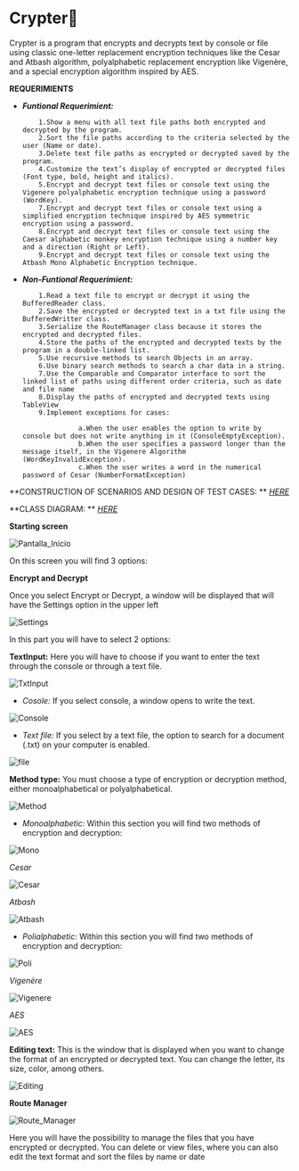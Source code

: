# Crypter🔐
Crypter is a program that encrypts and decrypts text by console or file using classic one-letter replacement encryption techniques like the Cesar and Atbash algorithm, polyalphabetic replacement encryption like Vigenère, and a special encryption algorithm inspired by AES.

**REQUERIMIENTS**

- _**Funtional Requerimient:**_

          1.Show a menu with all text file paths both encrypted and decrypted by the program.
          2.Sort the file paths according to the criteria selected by the user (Name or date).
          3.Delete text file paths as encrypted or decrypted saved by the program.
          4.Customize the text’s display of encrypted or decrypted files (Font type, bold, height and italics).
          5.Encrypt and decrypt text files or console text using the Vigenere polyalphabetic encryption technique using a password (WordKey).
          7.Encrypt and decrypt text files or console text using a simplified encryption technique inspired by AES symmetric encryption using a password.
          8.Encrypt and decrypt text files or console text using the Caesar alphabetic monkey encryption technique using a number key and a direction (Right or Left).
          9.Encrypt and decrypt text files or console text using the Atbash Mono Alphabetic Encryption technique.

- _**Non-Funtional Requerimient:**_

          1.Read a text file to encrypt or decrypt it using the BufferedReader class.
          2.Save the encrypted or decrypted text in a txt file using the BufferedWritter class.
          3.Serialize the RouteManager class because it stores the encrypted and decrypted files.
          4.Store the paths of the encrypted and decrypted texts by the program in a double-linked list.
          5.Use recursive methods to search Objects in an array.
          6.Use binary search methods to search a char data in a string.
          7.Use the Comparable and Comparator interface to sort the linked list of paths using different order criteria, such as date and file name
          8.Display the paths of encrypted and decrypted texts using TableView
          9.Implement exceptions for cases:
          
                    a.When the user enables the option to write by console but does not write anything in it (ConsoleEmptyException).
                    b.When the user specifies a password longer than the message itself, in the Vigenere Algorithm (WordKeyInvalidException).
                    c.When the user writes a word in the numerical password of Cesar (NumberFormatException)

**CONSTRUCTION OF SCENARIOS AND DESIGN OF TEST CASES: ** _[HERE]()_

**CLASS DIAGRAM: ** _[HERE]()_



**Starting screen**

![Pantalla_Inicio](https://github.com/ValeArias07/Crypter-/blob/master/src/images/Pantalla_Inicio.PNG)

On this screen you will find 3 options:

**Encrypt and Decrypt**

Once you select Encrypt or Decrypt, a window will be displayed that will have the Settings option in the upper left

![Settings](https://github.com/ValeArias07/Crypter-/blob/master/src/images/Setting_Encrypt.png)

In this part you will have to select 2 options:

**TextInput:** Here you will have to choose if you want to enter the text through the console or through a text file.

![TxtInput](https://github.com/ValeArias07/Crypter-/blob/master/src/images/Setting_TxtInput.png)

- _Cosole:_ If you select console, a window opens to write the text.
          
![Console](https://github.com/ValeArias07/Crypter-/blob/master/src/images/Setting_Console.png)
         
- _Text file:_ If you select by a text file, the option to search for a document (.txt) on your computer is enabled.
          
![file](https://github.com/ValeArias07/Crypter-/blob/master/src/images/Setting_File.png)

**Method type:** You must choose a type of encryption or decryption method, either monoalphabetical or polyalphabetical.

![Method](https://github.com/ValeArias07/Crypter-/blob/master/src/images/Setting_Method.png)

- _Monoalphabetic:_ Within this section you will find two methods of encryption and decryption:

![Mono](https://github.com/ValeArias07/Crypter-/blob/master/src/images/Setting_Mono.png)

_Cesar_

![Cesar](https://github.com/ValeArias07/Crypter-/blob/master/src/images/Cesar_Encrypt.png)

_Atbash_

![Atbash](https://github.com/ValeArias07/Crypter-/blob/master/src/images/Atbash_Encrypt.png)

- _Polialphabetic:_ Within this section you will find two methods of encryption and decryption:

![Poli](https://github.com/ValeArias07/Crypter-/blob/master/src/images/Setting_Poli.png)

_Vigenère_

![Vigenere](https://github.com/ValeArias07/Crypter-/blob/master/src/images/Vigenere_Encrypt.png)

_AES_

![AES](https://github.com/ValeArias07/Crypter-/blob/master/src/images/AES_Encrypt.png)

**Editing text:** This is the window that is displayed when you want to change the format of an encrypted or decrypted text. You can change the letter, its size, color, among others.

![Editing](https://github.com/ValeArias07/Crypter-/blob/master/src/images/EnDecriptTxt.png)

**Route Manager**

![Route_Manager](https://github.com/ValeArias07/Crypter-/blob/master/src/images/Route_Manager.png)

Here you will have the possibility to manage the files that you have encrypted or decrypted. You can delete or view files, where you can also edit the text format and sort the files by name or date
